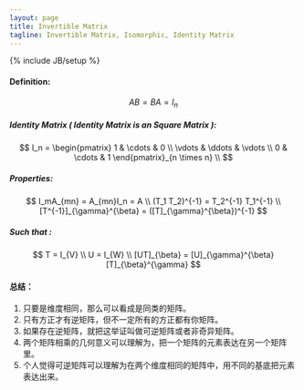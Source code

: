 ```yaml
---
layout: page
title: Invertible Matrix
tagline: Invertible Matrix, Isomorphic, Identity Matrix
---
```

{% include JB/setup %}

#### Definition:  
$$ AB = BA = I_n $$  

##### Identity Matrix ( Identity Matrix is an Square Matrix ):  
$$
 I_n = \begin{pmatrix} 1 & \cdots & 0 \\ \vdots & \ddots & \vdots \\ 0 &  \cdots & 1 \end{pmatrix}_{n \times n} \\
$$

##### Properties:  
$$
 I_mA_{mn} = A_{mn}I_n = A \\
 (T_1 T_2)^{-1} = T_2^{-1} T_1^{-1} \\
 [T^{-1}]_{\gamma}^{\beta} = ([T]_{\gamma}^{\beta})^{-1}
$$
  
##### Such that :   
$$
 T = I_{V} \\
 U = I_{W} \\
 [UT]_{\beta} = [U]_{\gamma}^{\beta} [T]_{\beta}^{\gamma}
$$
    
#### 总结：
1. 只要是维度相同，那么可以看成是同类的矩阵。
2. 只有方正才有逆矩阵，但不一定所有的方正都有你矩阵。
3. 如果存在逆矩阵，就把这举证叫做可逆矩阵或者非奇异矩阵。
4. 两个矩阵相乘的几何意义可以理解为，把一个矩阵的元素表达在另一个矩阵里。
5. 个人觉得可逆矩阵可以理解为在两个维度相同的矩阵中，用不同的基底把元素表达出来。

